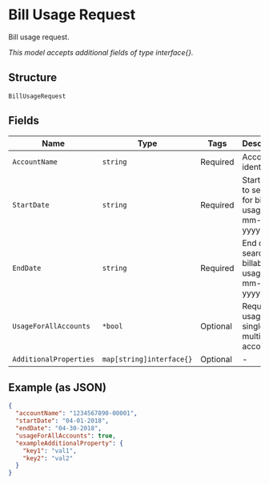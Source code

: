 
# Bill Usage Request

Bill usage request.

*This model accepts additional fields of type interface{}.*

## Structure

`BillUsageRequest`

## Fields

| Name | Type | Tags | Description |
|  --- | --- | --- | --- |
| `AccountName` | `string` | Required | Account identifier. |
| `StartDate` | `string` | Required | Start date to search for billable usage, mm-dd-yyyy. |
| `EndDate` | `string` | Required | End date to search for billable usage, mm-dd-yyyy. |
| `UsageForAllAccounts` | `*bool` | Optional | Request usage for single or multiple accounts. |
| `AdditionalProperties` | `map[string]interface{}` | Optional | - |

## Example (as JSON)

```json
{
  "accountName": "1234567890-00001",
  "startDate": "04-01-2018",
  "endDate": "04-30-2018",
  "usageForAllAccounts": true,
  "exampleAdditionalProperty": {
    "key1": "val1",
    "key2": "val2"
  }
}
```

